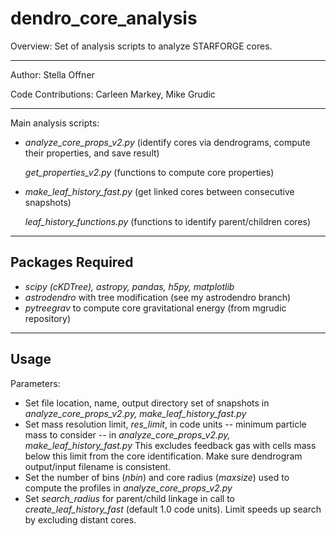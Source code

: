 # dendro_core_analysis

Overview: Set of analysis scripts to analyze STARFORGE cores.

_____________________
Author: Stella Offner

Code Contributions: Carleen Markey, Mike Grudic
_____________________

Main analysis scripts: 

* *analyze_core_props_v2.py* (identify cores via dendrograms, compute their properties, and save result)

  *get_properties_v2.py* (functions to compute core properties)
* *make_leaf_history_fast.py* (get linked cores between consecutive snapshots)
  
  *leaf_history_functions.py* (functions to identify parent/children cores)
_________________
Packages Required
-----------------
* *scipy (cKDTree), astropy, pandas, h5py, matplotlib*
* *astrodendro* with tree modification (see my astrodendro branch)
* *pytreegrav* to compute core gravitational energy (from mgrudic repository)

_________________
 Usage
-----------------

Parameters:
* Set file location, name, output directory set of snapshots in *analyze_core_props_v2.py, make_leaf_history_fast.py*
* Set mass resolution limit, *res_limit*, in code units -- minimum particle mass to consider -- in *analyze_core_props_v2.py, make_leaf_history_fast.py*
  This excludes feedback gas with cells mass below this limit from the core identification. Make sure dendrogram output/input filename is consistent.
* Set the number of bins (*nbin*) and core radius (*maxsize*) used to compute the profiles in *analyze_core_props_v2.py*
* Set *search_radius* for parent/child linkage in call to *create_leaf_history_fast* (default 1.0 code units). Limit speeds up search by excluding distant cores.
  
